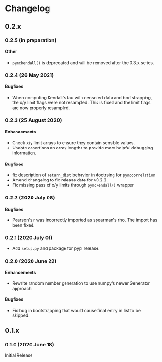 # Changelog

## 0.2.x

### 0.2.5 (in preparation)

#### Other

- `pymckendall()` is deprecated and will be removed after the 0.3.x series.

### 0.2.4 (26 May 2021)

#### Bugfixes

- When computing Kendall's tau with censored data and bootstrapping, the x/y limit flags were not resampled. This is fixed and the limit flags are now properly resampled.

### 0.2.3 (25 August 2020)

#### Enhancements

- Check x/y limit arrays to ensure they contain sensible values.
- Update assertions on array lengths to provide more helpful debugging information.

#### Bugfixes

- fix description of `return_dist` behavior in doctrsing for `pymccorrelation`
- Amend changelog to fix release date for v0.2.2.
- Fix missing pass of x/y limits through `pymckendall()` wrapper

### 0.2.2 (2020 July 08)

#### Bugfixes

- Pearson's r was incorrectly imported as spearman's rho. The import has been fixed.

### 0.2.1 (2020 July 01)

- Add `setup.py` and package for pypi release.

### 0.2.0 (2020 June 22)

#### Enhancements

- Rewrite random number generation to use numpy's newer Generator approach.

#### Bugfixes

- Fix bug in bootstrapping that would cause final entry in list to be skipped.

## 0.1.x

### 0.1.0 (2020 June 18)

Initial Release
